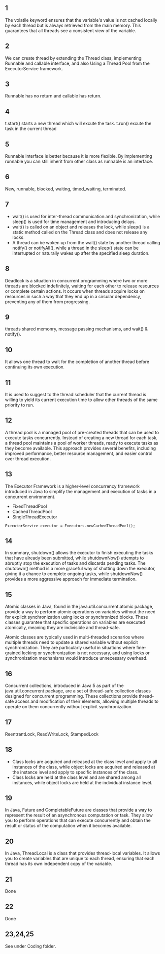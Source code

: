 ## 1
The volatile keyword ensures that the variable's value is not cached locally by each thread but is always retrieved from the main memory. This guarantees that all threads see a consistent view of the variable.

## 2
We can create thread by extending the Thread class, implementing Runnable and callable interface, and also Using a Thread Pool from the ExecutorService framework.

## 3
Runnable has no return and callable has return.

## 4
t.start() starts a new thread which will excute the task.
t.run() excute the task in the current thread

## 5
Runnable interface is better because it is more flexible. By implementing runnable you can still inherit from other class as runnable is an interface.

## 6
New, runnable, blocked, waiting, timed_waiting, terminated.

## 7
- wait() is used for inter-thread communication and synchronization, while sleep() is used for time management and introducing delays.
- wait() is called on an object and releases the lock, while sleep() is a static method called on the Thread class and does not release any locks.
- A thread can be woken up from the wait() state by another thread calling notify() or notifyAll(), while a thread in the sleep() state can be interrupted or naturally wakes up after the specified sleep duration.

## 8
Deadlock is a situation in concurrent programming where two or more threads are blocked indefinitely, waiting for each other to release resources or complete certain actions. It occurs when threads acquire locks on resources in such a way that they end up in a circular dependency, preventing any of them from progressing.

## 9
threads shared memonry, message passing mechanisms, and wait() & notify().

## 10
It allows one thread to wait for the completion of another thread before continuing its own execution. 

## 11
It is used to suggest to the thread scheduler that the current thread is willing to yield its current execution time to allow other threads of the same priority to run.

## 12
A thread pool is a managed pool of pre-created threads that can be used to execute tasks concurrently. Instead of creating a new thread for each task, a thread pool maintains a pool of worker threads, ready to execute tasks as they become available. This approach provides several benefits, including improved performance, better resource management, and easier control over thread execution.

## 13
The Executor Framework is a higher-level concurrency framework introduced in Java to simplify the management and execution of tasks in a concurrent environment. 

- FixedThreadPool
- CachedThreadPool
- SingleThreadExecutor

```
ExecutorService executor = Executors.newCachedThreadPool();
```

## 14
In summary, shutdown() allows the executor to finish executing the tasks that have already been submitted, while shutdownNow() attempts to abruptly stop the execution of tasks and discards pending tasks. The shutdown() method is a more graceful way of shutting down the executor, giving it a chance to complete ongoing tasks, while shutdownNow() provides a more aggressive approach for immediate termination.

## 15
Atomic classes in Java, found in the java.util.concurrent.atomic package, provide a way to perform atomic operations on variables without the need for explicit synchronization using locks or synchronized blocks. These classes guarantee that specific operations on variables are executed atomically, meaning they are indivisible and thread-safe.

Atomic classes are typically used in multi-threaded scenarios where multiple threads need to update a shared variable without explicit synchronization. They are particularly useful in situations where fine-grained locking or synchronization is not necessary, and using locks or synchronization mechanisms would introduce unnecessary overhead.

## 16
Concurrent collections, introduced in Java 5 as part of the java.util.concurrent package, are a set of thread-safe collection classes designed for concurrent programming. These collections provide thread-safe access and modification of their elements, allowing multiple threads to operate on them concurrently without explicit synchronization.

## 17
ReentrantLock, ReadWriteLock, StampedLock

## 18
- Class locks are acquired and released at the class level and apply to all instances of the class, while object locks are acquired and released at the instance level and apply to specific instances of the class.
- Class locks are held at the class level and are shared among all instances, while object locks are held at the individual instance level.

## 19
In Java, Future and CompletableFuture are classes that provide a way to represent the result of an asynchronous computation or task. They allow you to perform operations that can execute concurrently and obtain the result or status of the computation when it becomes available.

## 20
In Java, ThreadLocal is a class that provides thread-local variables. It allows you to create variables that are unique to each thread, ensuring that each thread has its own independent copy of the variable. 

## 21
Done

## 22
Done

## 23,24,25
See under Coding folder.